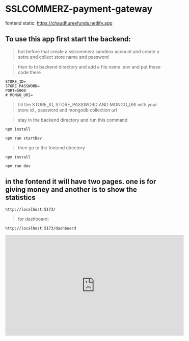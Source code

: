 # SSLCOMMERZ-payment-gateway
fontend static: https://chaudhureefunds.netlify.app


## To use this app first start the backend:

> but before that create a sslcommerz sandbox account and create a sotre and collect store name and password

> then to to backend directory and add a file name .env and put these code there

```
STORE_ID=
STORE_PASSWORD=
PORT=5000
# MONGO_URI=
```

> fill the STORE_ID, STORE_PASSWORD AND MONGO_URI with your store id , password and mongodb collection url

> stay in the backend directory and run this command

```
npm install
```

```
npm run startDev
```

> then go to the fontend directory

```
npm install
```

```
npm run dev
```

## in the fontend it will have two pages. one is for giving money and another is to show the statistics

```
http://localhost:5173/
```

> for dashboard:

```
http://localhost:5173/dashboard
```

<iframe width="560" height="315" src="https://www.youtube.com/watch?v=FwWcGyrhJFo" frameborder="0" allow="accelerometer; autoplay; clipboard-write; encrypted-media; gyroscope; picture-in-picture" allowfullscreen></iframe>
